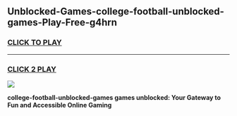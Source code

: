
## Unblocked-Games-college-football-unblocked-games-Play-Free-g4hrn
<h3>
<a href="https://premium76.site?title=college-football-unblocked-games&ref=17A">CLICK TO PLAY</a></h3>
<hr>

<h3>
<a href="https://premium76.site?title=college-football-unblocked-games&ref=17A">CLICK 2 PLAY</a>
  
</h3>

<a href="https://premium76.site?title=college-football-unblocked-games&ref=17A"><img src="https://clearcache.store/games.png"></a>


**college-football-unblocked-games games unblocked: Your Gateway to Fun and Accessible Online Gaming**
